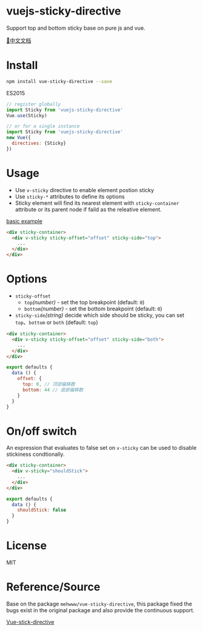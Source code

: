 # vuejs-sticky-directive
Support top and bottom sticky base on pure js and vue.

[📑中文文档](https://github.com/TriDiamond/vuejs-sticky-directive/blob/master/README_CN.md)

# Install

```Bash
npm install vue-sticky-directive --save
```

ES2015
```JavaScript
// register globally
import Sticky from 'vuejs-sticky-directive'
Vue.use(Sticky)

// or for a single instance
import Sticky from 'vuejs-sticky-directive'
new Vue({
  directives: {Sticky}
})
```

# Usage
+ Use `v-sticky` directive to enable element postion sticky
+ Use `sticky-*` attributes to define its options
+ Sticky element will find its nearest element with `sticky-container` attribute or its parent node if faild as the releative element.

[basic example](https://mehwww.github.io/vue-sticky-directive/examples/basic/)

```HTML
<div sticky-container>
  <div v-sticky sticky-offset="offset" sticky-side="top">
    ...
  </div>
</div>
```

# Options
* `sticky-offset`
  * `top`_(number)_ - set the top breakpoint (default: `0`)
  * `bottom`_(number)_ - set the bottom breakpoint (default: `0`)
* `sticky-side`_(string)_ decide which side should be sticky, you can set `top`、`bottom` or `both` (default: `top`)

```HTML
<div sticky-container>
  <div v-sticky sticky-offset="offset" sticky-side="both">
    ...
  </div>
</div>
```
```JavaScript
export defaults {
  data () {
    offset: {
      top: 0, // 顶部偏移数
      bottom: 44 // 底部偏移数
    }
  }
}
```

# On/off switch

An expression that evaluates to false set on `v-sticky` can be used to disable stickiness condtionally.

```HTML
<div sticky-container>
  <div v-sticky="shouldStick">
    ...
  </div>
</div>
```
```JavaScript
export defaults {
  data () {
    shouldStick: false
  }
}
```

# License

MIT

# Reference/Source

Base on the package `mehwww/vue-sticky-directive`, this package fixed the bugs exist in the original package and also provide the continuous support.

[Vue-stick-directive](https://github.com/mehwww/vue-sticky-directive)